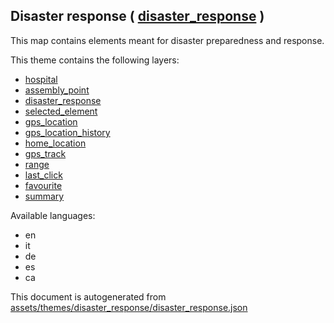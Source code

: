 [//]: # (WARNING: this file is automatically generated. Please find the sources at the bottom and edit those sources)



 Disaster response ( [disaster_response](https://mapcomplete.org/disaster_response) ) 
--------------------------------------------------------------------------------------



This map contains elements meant for disaster preparedness and response.

This theme contains the following layers:



  - [hospital](../Layers/hospital.md)
  - [assembly_point](../Layers/assembly_point.md)
  - [disaster_response](../Layers/disaster_response.md)
  - [selected_element](../Layers/selected_element.md)
  - [gps_location](../Layers/gps_location.md)
  - [gps_location_history](../Layers/gps_location_history.md)
  - [home_location](../Layers/home_location.md)
  - [gps_track](../Layers/gps_track.md)
  - [range](../Layers/range.md)
  - [last_click](../Layers/last_click.md)
  - [favourite](../Layers/favourite.md)
  - [summary](../Layers/summary.md)


Available languages:



  - en
  - it
  - de
  - es
  - ca
 

This document is autogenerated from [assets/themes/disaster_response/disaster_response.json](https://github.com/pietervdvn/MapComplete/blob/develop/assets/themes/disaster_response/disaster_response.json)
